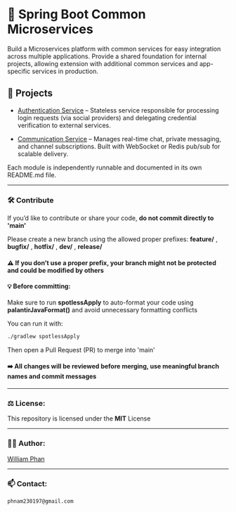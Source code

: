 # 🔧 Spring Boot Common Microservices

Build a Microservices platform with common services for easy integration across multiple applications. Provide a shared foundation for internal projects, allowing extension with additional common services and app-specific services in production.

## 📁 Projects

- [Authentication Service](./authentication-service) – Stateless service responsible for processing login requests (via social providers) and delegating credential verification to external services.

- [Communication Service](./communication-service) – Manages real-time chat, private messaging, and channel subscriptions. Built with WebSocket or Redis pub/sub for scalable delivery.

Each module is independently runnable and documented in its own README.md file.

---

### 🛠 Contribute

If you’d like to contribute or share your code, **do not commit directly to 'main'**

Please create a new branch using the allowed proper prefixes: **feature/** , **bugfix/** , **hotfix/** , **dev/** , **release/**

#### ⚠️ If you don’t use a proper prefix, your branch might not be protected and could be modified by others

#### 💡 Before committing:
Make sure to run **spotlessApply** to auto-format your code using **palantirJavaFormat()** and avoid unnecessary formatting conflicts

You can run it with:
```bash
./gradlew spotlessApply
```

Then open a Pull Request (PR) to merge into 'main'

#### ➡️ All changes will be reviewed before merging, use meaningful branch names and commit messages

---

### ⚖️ License:
This repository is licensed under the **MIT** License

---

### 🧑‍💻 Author:
[William Phan](https://github.com/wliamp)

---

### 📫 Contact:
`phnam230197@gmail.com`

